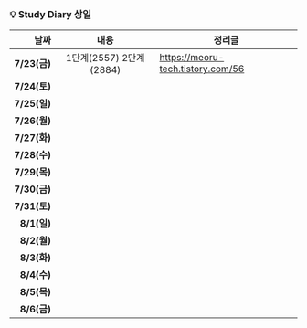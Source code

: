 ### 💡 Study Diary 상일  

|날짜|내용|정리글|
|------:|:---:|---|
|**7/23(금)**|1단계(2557) 2단계(2884)|https://meoru-tech.tistory.com/56|
|**7/24(토)**|||
|**7/25(일)**|||
|**7/26(월)**|||
|**7/27(화)**|||
|**7/28(수)**|||
|**7/29(목)**|||
|**7/30(금)**|||
|**7/31(토)**|||
|**8/1(일)**|||
|**8/2(월)**|||
|**8/3(화)**|||
|**8/4(수)**|||
|**8/5(목)**|||
|**8/6(금)**|||
